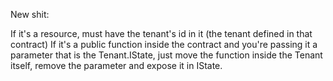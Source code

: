 New shit:

If it's a resource, must have the tenant's id in it (the tenant defined in that contract)
If it's a public function inside the contract and you're passing it a parameter that is the Tenant.IState, just move the function inside the Tenant itself, remove the parameter and expose it in IState.

